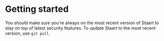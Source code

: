 # Getting started

You should make sure you're always on the most recent version of Staart to stay on top of latest security features. To update Staart to the most recent version, use `git pull`.
